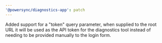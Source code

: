```yaml
---
'@powersync/diagnostics-app': patch
---
```


Added support for a "token" query parameter, when supplied to the root URL it will be used as the API token for the diagnostics tool instead of needing to be provided manually to the login form.
